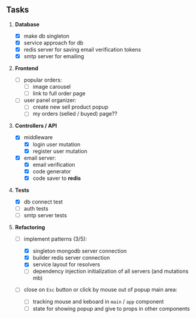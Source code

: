 ## Tasks

1. **Database**

   - [x] make db singleton
   - [x] service approach for db
   - [x] redis server for saving email verification tokens
   - [x] smtp server for emailing

2. **Frontend**

   - [ ] popular orders:
     - [ ] image carousel
     - [ ] link to full order page
   - [ ] user panel organizer:
     - [ ] create new sell product popup
     - [ ] my orders (selled / buyed) page??

3. **Controllers / API**

   - [x] middleware
     - [x] login user mutation
     - [x] register user mutation
   - [x] email server:
     - [x] email verification
     - [x] code generator
     - [x] code saver to **redis**

4. **Tests**

   - [x] db connect test
   - [ ] auth tests
   - [ ] smtp server tests

5. **Refactoring**

   - [ ] implement patterns (3/5):

     - [x] singleton mongodb server connection
     - [x] builder redis server connection
     - [x] service layout for resolvers
     - [ ] dependency injection initialization of all servers (and mutations mb)

   - [ ] close on `Esc` button or click by mouse out of popup main area:
     - [ ] tracking mouse and keboard in `main` / `app` component
     - [ ] state for showing popup and give to props in other components
